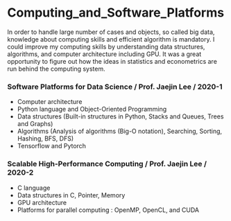 # Computing_and_Software_Platforms

In order to handle large number of cases and objects, so called big data, knowledge about computing skills and efficient algorithm is mandatory. I could improve my computing skills by understanding data structures, algorithms, and computer architecture including GPU. It was a great opportunity to figure out how the ideas in statistics and econometrics are run behind the computing system.

### Software Platforms for Data Science / Prof. Jaejin Lee / 2020-1 
  * Computer architecture
  * Python language and Object-Oriented Programming
  * Data structures (Built-in structures in Python, Stacks and Queues, Trees and Graphs) 
  * Algorithms (Analysis of algorithms (Big-O notation), Searching, Sorting, Hashing, BFS, DFS)
  * Tensorflow and Pytorch 
### Scalable High-Performance Computing / Prof. Jaejin Lee / 2020-2
  * C language
  * Data structures in C, Pointer, Memory 
  * GPU architecture
  * Platforms for parallel computing : OpenMP, OpenCL, and CUDA
